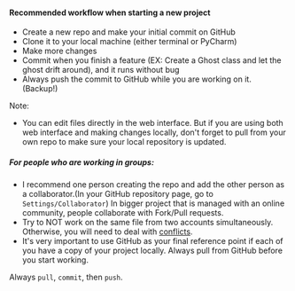 #### Recommended workflow when starting a new project
- Create a new repo and make your initial commit on GitHub
- Clone it to your local machine (either terminal or PyCharm)
- Make more changes
- Commit when you finish a feature (EX: Create a Ghost class and let the ghost drift around), and it runs without bug
- Always push the commit to GitHub while you are working on it. (Backup!)

Note:
- You can edit files directly in the web interface. But if you are using both web interface and making changes locally, don't forget to pull from your own repo to make sure your local repository is updated.

##### For people who are working in groups:
- I recommend one person creating the repo and add the other person as a collaborator.(In your GitHub repository page, go to `Settings/Collaborator`) In bigger project that is managed with an online community, people collaborate with Fork/Pull requests.
- Try to NOT work on the same file from two accounts simultaneously. Otherwise, you will need to deal with [conflicts](https://docs.github.com/en/pull-requests/collaborating-with-pull-requests/addressing-merge-conflicts/resolving-a-merge-conflict-on-github).
- It's very important to use GitHub as your final reference point if each of you have a copy of your project locally. Always pull from GitHub before you start working.

Always `pull`, `commit`, then `push`.
